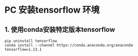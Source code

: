 # PC 安装tensorflow 环境
## 1. 使用conda安装特定版本tensorflow
```
pip uninstall tensorflow
conda install --channel https://conda.anaconda.org/anaconda tensorflow=1.13.1
```
